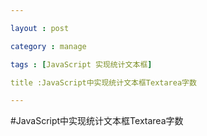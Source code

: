 ```yaml
---

layout : post

category : manage

tags : [JavaScript 实现统计文本框]

title :JavaScript中实现统计文本框Textarea字数

---
```


#JavaScript中实现统计文本框Textarea字数


